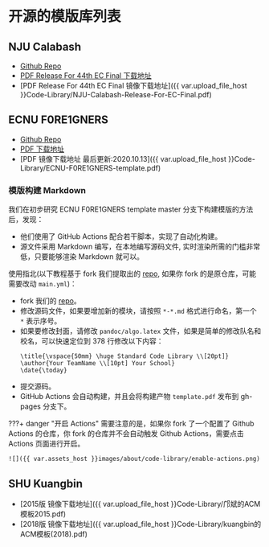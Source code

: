 # 开源的模版库列表

## NJU Calabash

- [Github Repo](https://github.com/4thcalabash/code_library)
- [PDF Release For 44th EC Final 下载地址](https://github.com/4thcalabash/code_library/releases/download/v19.12.13/main.pdf)
- [PDF Release For 44th EC Final 镜像下载地址]({{ var.upload_file_host }}Code-Library/NJU-Calabash-Release-For-EC-Final.pdf)

## ECNU F0RE1GNERS

- [Github Repo](https://github.com/F0RE1GNERS/template)
- [PDF 下载地址](https://f0re1gners.github.io/template/template.pdf)
- [PDF 镜像下载地址 最后更新:2020.10.13]({{ var.upload_file_host }}Code-Library/ECNU-F0RE1GNERS-template.pdf)

### 模版构建 Markdown

我们在初步研究 ECNU F0RE1GNERS template master 分支下构建模版的方法后，发现：

- 他们使用了 GitHub Actions 配合若干脚本，实现了自动化构建。
- 源文件采用 Markdown 编写，在本地编写源码文件, 实时渲染所需的门槛非常低，只要能够渲染 Markdown 就可以。

使用指北(以下教程基于 fork 我们提取出的 [repo][template-Markdown-ECNU-F0RE1GNERS-repo], 如果你 fork 的是原仓库，可能需要改动 `main.yml`)：

- fork 我们的 [repo][template-Markdown-ECNU-F0RE1GNERS-repo]。
- 修改源码文件，如果要增加新的模块，请按照 `*-*.md` 格式进行命名，第一个 `*` 表示序号。
- 如果要修改封面，请修改 `pandoc/algo.latex` 文件，如果是简单的修改队名和校名，可以快速定位到 378 行修改以下内容：
    ```plain
    \title{\vspace{50mm} \huge Standard Code Library \\[20pt]}
    \author{Your TeamName \\[10pt] Your School}
    \date{\today}
    ``` 
- 提交源码。
- GitHub Actions 会自动构建，并且会将构建产物 `template.pdf` 发布到 gh-pages 分支下。

???+ danger "开启 Actions"
    需要注意的是，如果你 fork 了一个配置了 Github Actions 的仓库，你 fork 的仓库并不会自动触发 Github Actions，需要点击 Actions 页面进行开启。

    ![]({{ var.assets_host }}images/about/code-library/enable-actions.png)


## SHU Kuangbin

- [2015版 镜像下载地址]({{ var.upload_file_host }}Code-Library/邝斌的ACM模板2015.pdf)
- [2018版 镜像下载地址]({{ var.upload_file_host }}Code-Library/kuangbin的ACM模板(2018).pdf)

[template-Markdown-ECNU-F0RE1GNERS-repo]: https://github.com/XCPCIO/template-Markdown-ECNU-F0RE1GNERS 
